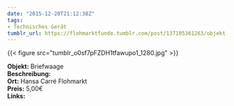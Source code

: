```yaml
---
date: "2015-12-20T21:12:38Z"
tags:
- Technisches Gerät
tumblr_url: https://flohmarktfunde.tumblr.com/post/137105361263/objekt-briefwaage-beschreibung-lorem-ipsum-ort
---
```

 {{< figure src="tumblr_o0sf7pFZDH1tfawupo1_1280.jpg" >}}  

**Objekt:** Briefwaage  
**Beschreibung:**   
**Ort:** Hansa Carré Flohmarkt  
**Preis:** 5,00€  
**Links:** 
